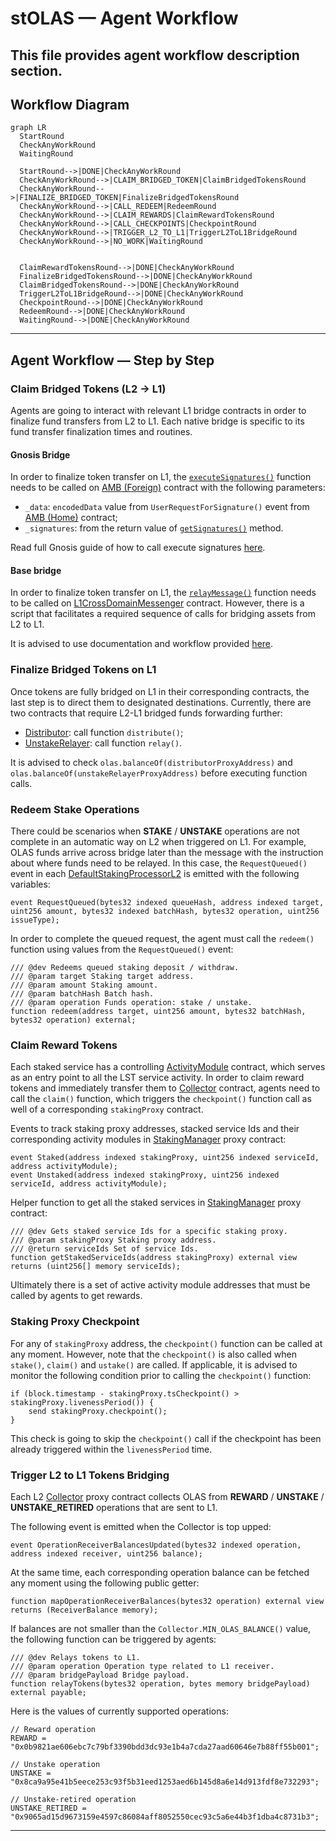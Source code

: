 # stOLAS — Agent Workflow

This file provides agent workflow description section. 
---

## Workflow Diagram

```mermaid
graph LR
  StartRound
  CheckAnyWorkRound
  WaitingRound

  StartRound-->|DONE|CheckAnyWorkRound
  CheckAnyWorkRound-->|CLAIM_BRIDGED_TOKEN|ClaimBridgedTokensRound
  CheckAnyWorkRound-->|FINALIZE_BRIDGED_TOKEN|FinalizeBridgedTokensRound
  CheckAnyWorkRound-->|CALL_REDEEM|RedeemRound
  CheckAnyWorkRound-->|CLAIM_REWARDS|ClaimRewardTokensRound
  CheckAnyWorkRound-->|CALL_CHECKPOINTS|CheckpointRound 
  CheckAnyWorkRound-->|TRIGGER_L2_TO_L1|TriggerL2ToL1BridgeRound
  CheckAnyWorkRound-->|NO_WORK|WaitingRound
  

  ClaimRewardTokensRound-->|DONE|CheckAnyWorkRound
  FinalizeBridgedTokensRound-->|DONE|CheckAnyWorkRound
  ClaimBridgedTokensRound-->|DONE|CheckAnyWorkRound
  TriggerL2ToL1BridgeRound-->|DONE|CheckAnyWorkRound
  CheckpointRound-->|DONE|CheckAnyWorkRound
  RedeemRound-->|DONE|CheckAnyWorkRound
  WaitingRound-->|DONE|CheckAnyWorkRound
```

---

## Agent Workflow — Step by Step

### Claim Bridged Tokens (L2 -> L1)

Agents are going to interact with relevant L1 bridge contracts in order to finalize fund transfers from L2 to L1.
Each native bridge is specific to its fund transfer finalization times and routines.

#### Gnosis Bridge

In order to finalize token transfer on L1, the [`executeSignatures()`](https://etherscan.io/address/0x4C36d2919e407f0Cc2Ee3c993ccF8ac26d9CE64e#writeProxyContract#F3)
function needs to be called on [AMB (Foreign)](https://docs.gnosischain.com/bridges/About%20Token%20Bridges/amb-bridge#contracts)
contract with the following parameters:
- `_data`: `encodedData` value from `UserRequestForSignature()` event from [AMB (Home)](https://gnosisscan.io/address/0x75Df5AF045d91108662D8080fD1FEFAd6aA0bb59#events) contract;
- `_signatures`: from the return value of [`getSignatures()`](https://gnosisscan.io/address/0x7d94ece17e81355326e3359115D4B02411825EdD#readContract#F2) method.

Read full Gnosis guide of how to call execute signatures [here](https://docs.gnosischain.com/bridges/About%20Token%20Bridges/amb-bridge#how-to-call-executesignatures-on-foreign-amb-ethereum).

#### Base bridge

In order to finalize token transfer on L1, the [`relayMessage()`](https://etherscan.io/address/0x866E82a600A1414e583f7F13623F1aC5d58b0Afa#writeProxyContract#F2)
function needs to be called on [L1CrossDomainMessenger](https://docs.base.org/base-chain/network-information/base-contracts#ethereum-mainnet) contract.
However, there is a script that facilitates a required sequence of calls for bridging assets from L2 to L1.

It is advised to use documentation and workflow provided [here](https://github.com/valory-xyz/l2_withdraws/tree/main?tab=readme-ov-file#base).

### Finalize Bridged Tokens on L1

Once tokens are fully bridged on L1 in their corresponding contracts, the last step is to direct them to designated destinations.
Currently, there are two contracts that require L2-L1 bridged funds forwarding further:
- [Distributor](../contracts/l1/Distributor.sol): call function `distribute()`;
- [UnstakeRelayer](../contracts/l1/UnstakeRelayer.sol): call function `relay()`.

It is advised to check `olas.balanceOf(distributorProxyAddress)` and `olas.balanceOf(unstakeRelayerProxyAddress)` before executing function calls.

### Redeem Stake Operations

There could be scenarios when **STAKE** / **UNSTAKE** operations are not complete in an automatic way on L2 when triggered on L1.
For example, OLAS funds arrive across bridge later than the message with the instruction about where funds need to be relayed.
In this case, the `RequestQueued()` event in each [DefaultStakingProcessorL2](../contracts/l2/bridging/DefaultStakingProcessorL2.sol)
is emitted with the following variables:

```solidity
event RequestQueued(bytes32 indexed queueHash, address indexed target, uint256 amount, bytes32 indexed batchHash, bytes32 operation, uint256 issueType);
```

In order to complete the queued request, the agent must call the `redeem()` function using values from the `RequestQueued()` event:
```solidity
/// @dev Redeems queued staking deposit / withdraw.
/// @param target Staking target address.
/// @param amount Staking amount.
/// @param batchHash Batch hash.
/// @param operation Funds operation: stake / unstake.
function redeem(address target, uint256 amount, bytes32 batchHash, bytes32 operation) external;
```

### Claim Reward Tokens

Each staked service has a controlling [ActivityModule](../contracts/l2/ActivityModule.sol) contract, which serves as an entry point
to all the LST service activity. In order to claim reward tokens and immediately transfer them to [Collector](../contracts/l2/Collector.sol)
contract, agents need to call the `claim()` function, which triggers the `checkpoint()` function call as well of a corresponding `stakingProxy` contract.

Events to track staking proxy addresses, stacked service Ids and their corresponding activity modules in [StakingManager](../contracts/l2/StakingManager.sol) proxy contract:
```solidity
event Staked(address indexed stakingProxy, uint256 indexed serviceId, address activityModule);
event Unstaked(address indexed stakingProxy, uint256 indexed serviceId, address activityModule);
```

Helper function to get all the staked services in [StakingManager](../contracts/l2/StakingManager.sol) proxy contract:
```solidity
/// @dev Gets staked service Ids for a specific staking proxy.
/// @param stakingProxy Staking proxy address.
/// @return serviceIds Set of service Ids.
function getStakedServiceIds(address stakingProxy) external view returns (uint256[] memory serviceIds);
```

Ultimately there is a set of active activity module addresses that must be called by agents to get rewards.

### Staking Proxy Checkpoint

For any of `stakingProxy` address, the `checkpoint()` function can be called at any moment. However, note that the `checkpoint()`
is also called when `stake()`, `claim()` and `ustake()` are called. If applicable, it is advised to monitor the following condition
prior to calling the `checkpoint()` function:
```
if (block.timestamp - stakingProxy.tsCheckpoint() > stakingProxy.livenessPeriod()) {
    send stakingProxy.checkpoint();
}
```

This check is going to skip the `checkpoint()` call if the checkpoint has been already triggered within the `livenessPeriod` time.

### Trigger L2 to L1 Tokens Bridging

Each L2 [Collector](../contracts/l2/Collector.sol) proxy contract collects OLAS from **REWARD** / **UNSTAKE** / **UNSTAKE_RETIRED**
operations that are sent to L1.

The following event is emitted when the Collector is top upped:
```solidity
event OperationReceiverBalancesUpdated(bytes32 indexed operation, address indexed receiver, uint256 balance);
```

At the same time, each corresponding operation balance can be fetched any moment using the following public getter:
```solidity
function mapOperationReceiverBalances(bytes32 operation) external view returns (ReceiverBalance memory);
```

If balances are not smaller than the `Collector.MIN_OLAS_BALANCE()` value, the following function can be triggered by agents:
```solidity
/// @dev Relays tokens to L1.
/// @param operation Operation type related to L1 receiver.
/// @param bridgePayload Bridge payload.
function relayTokens(bytes32 operation, bytes memory bridgePayload) external payable;
```

Here is the values of currently supported operations:
```
// Reward operation
REWARD = "0x0b9821ae606ebc7c79bf3390bdd3dc93e1b4a7cda27aad60646e7b88ff55b001";

// Unstake operation
UNSTAKE = "0x8ca9a95e41b5eece253c93f5b31eed1253aed6b145d8a6e14d913fdf8e732293";

// Unstake-retired operation
UNSTAKE_RETIRED = "0x9065ad15d9673159e4597c86084aff8052550cec93c5a6e44b3f1dba4c8731b3";
```

---
